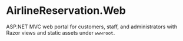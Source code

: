 # AirlineReservation.Web

ASP.NET MVC web portal for customers, staff, and administrators with Razor views and static assets under `wwwroot`.
